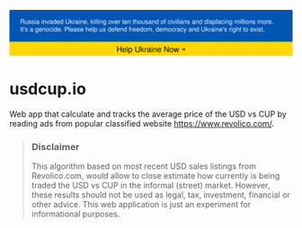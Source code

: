 [![SWUbanner](https://raw.githubusercontent.com/vshymanskyy/StandWithUkraine/main/banner2-direct.svg)](https://github.com/vshymanskyy/StandWithUkraine/blob/main/docs/README.md)

# usdcup.io
Web app that calculate and tracks the average price of the USD vs CUP by reading ads from popular classified website https://www.revolico.com/.

> ### Disclaimer
> This algorithm based on most recent USD sales listings from Revolico.com, would allow to close estimate how currently is being traded the USD vs CUP in the informal (street) market. However, these results should not be used as legal, tax, investment, financial or other advice. This web application is just an experiment for informational purposes.
